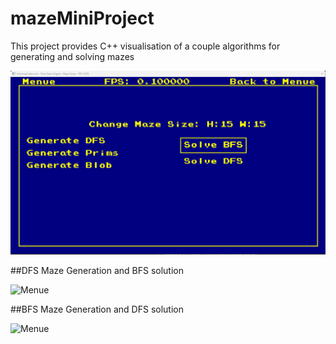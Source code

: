 # mazeMiniProject
This project provides C++ visualisation of a couple algorithms for generating and solving mazes

![Menue](/Images/Menue.png)

##DFS Maze Generation and BFS solution

![Menue](/Images/GenerateDFS-SolveBFS.gif)

##BFS Maze Generation and DFS solution

![Menue](/Images/GenerateBFS-SolveDFS.gif)
